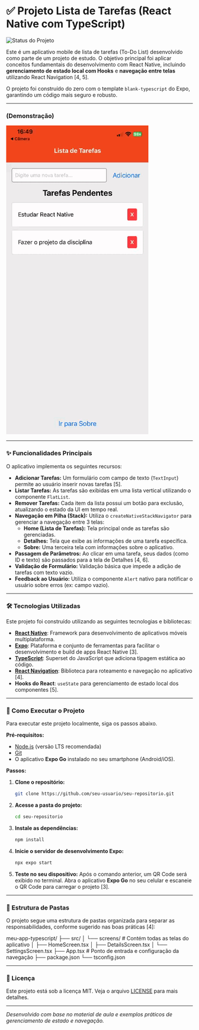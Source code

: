 # ✅ Projeto Lista de Tarefas (React Native com TypeScript)

![Status do Projeto](https://img.shields.io/badge/status-concluído-brightgreen)

Este é um aplicativo mobile de lista de tarefas (To-Do List) desenvolvido como parte de um projeto de estudo. O objetivo principal foi aplicar conceitos fundamentais do desenvolvimento com React Native, incluindo **gerenciamento de estado local com Hooks** e **navegação entre telas** utilizando React Navigation [4, 5].

O projeto foi construído do zero com o template `blank-typescript` do Expo, garantindo um código mais seguro e robusto.

---

### (Demonstração)

![Demonstração do App](./gif/demo.gif)

---

### ✨ Funcionalidades Principais

O aplicativo implementa os seguintes recursos:

- **Adicionar Tarefas:** Um formulário com campo de texto (`TextInput`) permite ao usuário inserir novas tarefas [5].
- **Listar Tarefas:** As tarefas são exibidas em uma lista vertical utilizando o componente `FlatList`.
- **Remover Tarefas:** Cada item da lista possui um botão para exclusão, atualizando o estado da UI em tempo real.
- **Navegação em Pilha (Stack):** Utiliza o `createNativeStackNavigator` para gerenciar a navegação entre 3 telas:
  - **Home (Lista de Tarefas):** Tela principal onde as tarefas são gerenciadas.
  - **Detalhes:** Tela que exibe as informações de uma tarefa específica.
  - **Sobre:** Uma terceira tela com informações sobre o aplicativo.
- **Passagem de Parâmetros:** Ao clicar em uma tarefa, seus dados (como ID e texto) são passados para a tela de Detalhes [4, 6].
- **Validação de Formulário:** Validação básica que impede a adição de tarefas com texto vazio.
- **Feedback ao Usuário:** Utiliza o componente `Alert` nativo para notificar o usuário sobre erros (ex: campo vazio).

---

### 🛠️ Tecnologias Utilizadas

Este projeto foi construído utilizando as seguintes tecnologias e bibliotecas:

- **[React Native](https://reactnative.dev/)**: Framework para desenvolvimento de aplicativos móveis multiplataforma.
- **[Expo](https://expo.dev/)**: Plataforma e conjunto de ferramentas para facilitar o desenvolvimento e build de apps React Native [3].
- **[TypeScript](https://www.typescriptlang.org/)**: Superset do JavaScript que adiciona tipagem estática ao código.
- **[React Navigation](https://reactnavigation.org/)**: Biblioteca para roteamento e navegação no aplicativo [4].
- **Hooks do React**: `useState` para gerenciamento de estado local dos componentes [5].

---

### 🚀 Como Executar o Projeto

Para executar este projeto localmente, siga os passos abaixo.

**Pré-requisitos:**

- [Node.js](https://nodejs.org/en/) (versão LTS recomendada)
- [Git](https://git-scm.com/)
- O aplicativo **Expo Go** instalado no seu smartphone (Android/iOS).

**Passos:**

1.  **Clone o repositório:**

    ```bash
    git clone https://github.com/seu-usuario/seu-repositorio.git
    ```

2.  **Acesse a pasta do projeto:**

    ```bash
    cd seu-repositorio
    ```

3.  **Instale as dependências:**

    ```bash
    npm install
    ```

4.  **Inicie o servidor de desenvolvimento Expo:**

    ```bash
    npx expo start
    ```

5.  **Teste no seu dispositivo:**
    Após o comando anterior, um QR Code será exibido no terminal. Abra o aplicativo **Expo Go** no seu celular e escaneie o QR Code para carregar o projeto [3].

---

### 📂 Estrutura de Pastas

O projeto segue uma estrutura de pastas organizada para separar as responsabilidades, conforme sugerido nas boas práticas [4]:

meu-app-typescript/ ├── src/ │ └── screens/ # Contém todas as telas do aplicativo │ ├── HomeScreen.tsx │ ├── DetailsScreen.tsx │ └── SettingsScreen.tsx ├── App.tsx # Ponto de entrada e configuração da navegação ├── package.json └── tsconfig.json

---

### 📄 Licença

Este projeto está sob a licença MIT. Veja o arquivo [LICENSE](LICENSE) para mais detalhes.

---

_Desenvolvido com base no material de aula e exemplos práticos de gerenciamento de estado e navegação._
